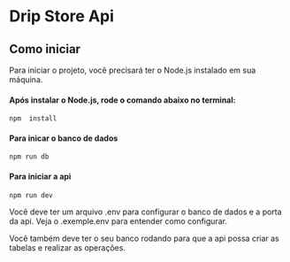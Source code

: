 # Drip Store Api

## Como iniciar

Para iniciar o projeto, você precisará ter o Node.js instalado em sua máquina.
#### Após instalar o Node.js, rode o comando abaixo no terminal:
```
npm  install

```
#### Para inicar o banco de dados
```
npm run db
```

#### Para iniciar a api
```
npm run dev
```
Você deve ter um arquivo .env para  configurar o banco de dados e a porta da api. Veja o .exemple.env  para entender como configurar.

Você também deve ter o seu banco rodando para  que a api possa criar as tabelas e realizar as operações.

